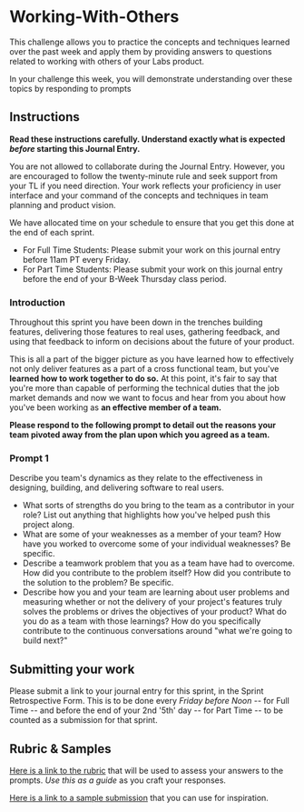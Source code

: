 # Working-With-Others

This challenge allows you to practice the concepts and techniques learned over the past week and apply them by providing answers to questions related to working with others of your Labs product.

In your challenge this week, you will demonstrate understanding over these topics by responding to prompts

## Instructions

**Read these instructions carefully. Understand exactly what is expected _before_ starting this Journal Entry.**

You are not allowed to collaborate during the Journal Entry. However, you are encouraged to follow the twenty-minute rule and seek support from your TL if you need direction. Your work reflects your proficiency in user interface and your command of the concepts and techniques in team planning and product vision.

We have allocated time on your schedule to ensure that you get this done at the end of each sprint.

- For Full Time Students: Please submit your work on this journal entry before 11am PT every Friday.
- For Part Time Students: Please submit your work on this journal entry before the end of your B-Week Thursday class period.

### Introduction

Throughout this sprint you have been down in the trenches building features, delivering those features to real uses, gathering feedback, and using that feedback to inform on decisions about the future of your product.

This is all a part of the bigger picture as you have learned how to effectively not only deliver features as a part of a cross functional team, but you've **learned how to work together to do so.** At this point, it's fair to say that you're more than capable of performing the technical duties that the job market demands and now we want to focus and hear from you about how you've been working as **an effective member of a team.**

**Please respond to the following prompt to detail out the reasons your team pivoted away from the plan upon which you agreed as a team.**

### Prompt 1

Describe you team's dynamics as they relate to the effectiveness in designing, building, and delivering software to real users.

- What sorts of strengths do you bring to the team as a contributor in your role? List out anything that highlights how you've helped push this project along.
- What are some of your weaknesses as a member of your team? How have you worked to overcome some of your individual weaknesses? Be specific.
- Describe a teamwork problem that you as a team have had to overcome. How did you contribute to the problem itself? How did you contribute to the solution to the problem? Be specific.
- Describe how you and your team are learning about user problems and measuring whether or not the delivery of your project's features truly solves the problems or drives the objectives of your product? What do you do as a team with those learnings? How do you specifically contribute to the continuous conversations around "what we're going to build next?"

## Submitting your work

Please submit a link to your journal entry for this sprint, in the Sprint Retrospective Form. This is to be done every _Friday before Noon_ -- for Full Time -- and before the end of your 2nd '5th' day -- for Part Time -- to be counted as a submission for that sprint.

## Rubric & Samples

[Here is a link to the rubric](https://www.notion.so/lambdaschool/2-2-Rubric-Working-with-Others-508531415d61499792d0e9c976196991?p=cfe86bd38b124515867f266b9e59119c) that will be used to assess your answers to the prompts. _Use this as a guide_ as you craft your responses.

[Here is a link to a sample submission](https://www.notion.so/lambdaschool/2-2-Working-With-Others-Contribution-Entry-1f87b452ab294f6aa65d3b41e4e2f9e1) that you can use for inspiration.
